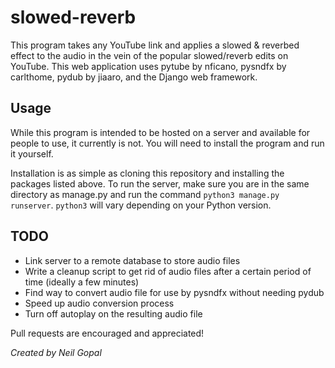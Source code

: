 # slowed-reverb
This program takes any YouTube link and applies a slowed & reverbed effect to the audio in the vein of the popular slowed/reverb edits on YouTube. This web application uses pytube by nficano, pysndfx by carlthome, pydub by jiaaro, and the Django web framework.

## Usage
While this program is intended to be hosted on a server and available for people to use, it currently is not. You will need to install the program and run it yourself.

Installation is as simple as cloning this repository and installing the packages listed above. To run the server, make sure you are in the same directory as manage.py and run the command `python3 manage.py runserver`. `python3` will vary depending on your Python version.

## TODO
- Link server to a remote database to store audio files
- Write a cleanup script to get rid of audio files after a certain period of time (ideally a few minutes)
- Find way to convert audio file for use by pysndfx without needing pydub
- Speed up audio conversion process
- Turn off autoplay on the resulting audio file




Pull requests are encouraged and appreciated!




*Created by Neil Gopal*